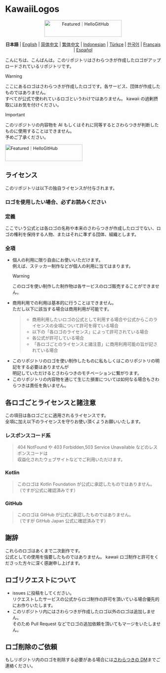 # KawaiiLogos

<div align="center">
 
<a href="https://hellogithub.com/repository/88d2fabe0d6949b88bd5cc181618c8a3" target="_blank"><img src="https://abroad.hellogithub.com/v1/widgets/recommend.svg?rid=88d2fabe0d6949b88bd5cc181618c8a3&claim_uid=LcBfQDvu13tNTd2" alt="Featured｜HelloGitHub" style="width: 250px; height: 54px;" width="250" height="54" /></a>

**日本語** | [English](./README_EN.md) | [简体中文](/README-zhHans.md) | [繁体中文](/README-zhHant.md) | [Indonesian](/README-ID.md) | [Türkçe](/README-tr.md) | [한국어](/README-kr.md) | [Français](/README-fr.md) | [Español](/README-es.md)

</div>

こんにちは、こんばんは。このリポジトリはさわらつきが作成したロゴがアップロードされているリポジトリです。

> [!WARNING]  
>  ここにあるロゴはさわらつきが作成したロゴです。各サービス、団体が作成したものではありません。  
>  すべてが公式で使われているロゴというわけではありません。
> kawaii の過剰摂取にはお気を付けください。

> [!IMPORTANT]  
>  このリポジトリの内容物を AI もしくはそれに同等するとさわらつきが判断したものに使用することはできません。  
>  予めご了承ください。

<a href="https://hellogithub.com/repository/88d2fabe0d6949b88bd5cc181618c8a3" target="_blank"><img src="https://abroad.hellogithub.com/v1/widgets/recommend.svg?rid=88d2fabe0d6949b88bd5cc181618c8a3&claim_uid=LcBfQDvu13tNTd2" alt="Featured｜HelloGitHub" style="width: 250px; height: 54px;" width="250" height="54" /></a>

## ライセンス

このリポジトリは以下の独自ライセンスが付与されます。

### ロゴを使用したい場合、必ずお読みください

### 定義

ここでいう公式とは各ロゴの名称や本来のさわらつきが作成したロゴでない、ロゴの権利を保持する人物、またはそれに準ずる団体、組織とします。

### 全項

- 個人の利用に限り自由にお使いいただけます。  
  例えば、ステッカー制作などが個人の利用に当てはまります。
  > [!WARNING]  
  > このロゴを使い制作した制作物は各サービスのロゴ販売することができません。
- 商用利用での利用は基本的に行うことはできません。  
  ただし以下に該当する場合は商用利用が可能です。
  > - 商用利用したいロゴの公式として利用する場合や公式からこのライセンスの全項について許可を得ている場合
  > - 以下の「各ロゴのライセンス」によって許可されている場合
  > - 各公式が許可している場合
  > - 「各ロゴごとのライセンスと諸注意」に商用利用可能の旨が記されている場合
- このリポジトリのロゴを使い制作したものに私もしくはこのリポジトリの明記をする必要はありませんが  
  明記していただけるとさわらつきのモチベーションに繋がります。
- このリポジトリの内容物を通じて生じた損害については如何なる場合もさわらつきは責任を負いません。

## 各ロゴごとライセンスと諸注意

この項目は各ロゴごとに適用されるライセンスです。  
全項に加え以下のライセンスを守りお使い頂くようお願いいたします。

### レスポンスコード系

> 404 NotFound や 403 Forbidden,503 Service Unavailable などのレスポンスコードは  
> 収益化されたウェブサイトなどでご利用いただけます。

### Kotlin

> このロゴは Kotlin Foundation が公式に承認したものではありません。  
> （ですが公式に確認済みです）

### GitHub

> このロゴは GitHub が公式に承認したものではありません。  
> （ですが GitHub Japan 公式に確認済みです）

## 謝辞

これらのロゴはあくまで二次創作です。  
公式としての使用を強要したものではありません。
kawaii ロゴ制作と許可をくださった方々に深く感謝申し上げます。

## ロゴリクエストについて

- issues に投稿をしてください。  
  リクエストしたサービスの公式からロゴ制作の許可を頂いている場合優先的にお作りいたします。
- このリポジトリ内にはさわらつきが作成したロゴ以外のロゴは追加しません。  
  そのため Pull Request などでロゴの追加依頼を頂いてもマージをいたしません。

## ロゴ削除のご依頼

もしリポジトリ内のロゴを削除する必要がある場合には[さわらつきの DM](https://x.com/sawaratsuki1004)までご連絡ください。
